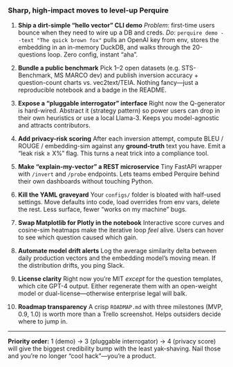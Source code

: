 ### Sharp, high-impact moves to level-up **Perquire**

1. **Ship a dirt-simple “hello vector” CLI demo**
   *Problem*: first-time users bounce when they need to wire up a DB and creds.
   *Do*: `perquire demo --text "The quick brown fox"` pulls an OpenAI key from env, stores the embedding in an in-memory DuckDB, and walks through the 20-questions loop. Zero config, instant “aha”.

2. **Bundle a public benchmark**
   Pick 1–2 open datasets (e.g. STS-Benchmark, MS MARCO dev) and publish inversion accuracy + question-count charts vs. vec2text/TEIA.  Nothing fancy—just a reproducible notebook and a badge in the README.

3. **Expose a “pluggable interrogator” interface**
   Right now the Q-generator is hard-wired.  Abstract it (strategy pattern) so power users can drop in their own heuristics or use a local Llama-3.  Keeps you model-agnostic and attracts contributors.

4. **Add privacy-risk scoring**
   After each inversion attempt, compute BLEU / ROUGE / embedding-sim against any **ground-truth** text you have.  Emit a “leak risk ≥ X%” flag.  This turns a neat trick into a compliance tool.

5. **Make “explain-my-vector” a REST microservice**
   Tiny FastAPI wrapper with `/invert` and `/probe` endpoints.  Lets teams embed Perquire behind their own dashboards without touching Python.

6. **Kill the YAML graveyard**
   Your `configs/` folder is bloated with half-used settings.  Move defaults into code, load overrides from env vars, delete the rest.  Less surface, fewer “works on my machine” bugs.

7. **Swap Matplotlib for Plotly in the notebook**
   Interactive score curves and cosine-sim heatmaps make the iterative loop *feel* alive.  Users can hover to see which question caused which gain.

8. **Automate model drift alerts**
   Log the average similarity delta between daily production vectors and the embedding model’s moving mean.  If the distribution drifts, you ping Slack.

9. **License clarity**
   Right now you’re MIT *except* for the question templates, which cite GPT-4 output.  Either regenerate them with an open-weight model or dual-license—otherwise enterprise legal will balk.

10. **Roadmap transparency**
    A crisp `ROADMAP.md` with three milestones (MVP, 0.9, 1.0) is worth more than a Trello screenshot.  Helps outsiders decide where to jump in.

---

**Priority order:** 1 (demo) → 3 (pluggable interrogator) → 4 (privacy score) will give the biggest credibility bump with the least yak-shaving.  Nail those and you’re no longer “cool hack”—you’re a product.

